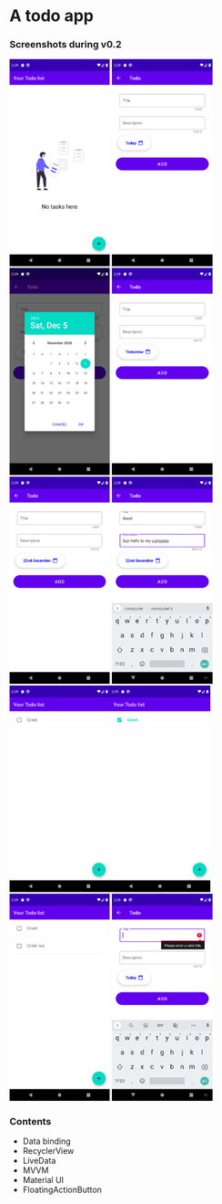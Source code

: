 # A todo app

### Screenshots during v0.2

<img src="screenshots/v0.2_1.png" width="35%" height="35%" alt="App Screenshot" /> <img src="screenshots/v0.2_2.png" width="35%" height="35%" alt="App Screenshot" /> <img src="screenshots/v0.2_3.png" width="35%" height="35%" alt="App Screenshot" /> <img src="screenshots/v0.2_4.png" width="35%" height="35%" alt="App Screenshot" /> <img src="screenshots/v0.2_5.png" width="35%" height="35%" alt="App Screenshot" /> <img src="screenshots/v0.2_6.png" width="35%" height="35%" alt="App Screenshot" /> <img src="screenshots/v0.2_7.png" width="35%" height="35%" alt="App Screenshot" /><img src="screenshots/v0.2_8.png" width="35%" height="35%" alt="App Screenshot" /> <img src="screenshots/v0.2_9.png" width="35%" height="35%" alt="App Screenshot" /> <img src="screenshots/v0.2_10.png" width="35%" height="35%" alt="App Screenshot" />


### Contents

- Data binding
- RecyclerView
- LiveData
- MVVM
- Material UI
- FloatingActionButton

